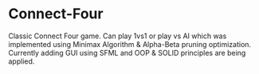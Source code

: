 # Connect-Four
Classic Connect Four game.
Can play 1vs1 or play vs AI which was implemented using
Minimax Algorithm &amp; Alpha-Beta pruning optimization.
Currently adding GUI using SFML and OOP &amp; SOLID principles
are being applied.

